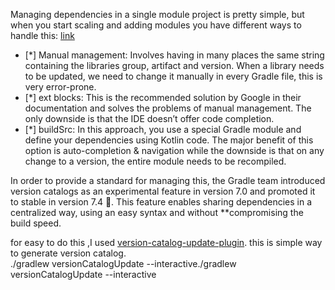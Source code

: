 Managing dependencies in a single module project is pretty simple, but when you start scaling and adding modules you have different ways to handle this:
[link](https://proandroiddev.com/gradle-version-catalogs-for-an-awesome-dependency-management-f2ba700ff894)

- [*] Manual management: Involves having in many places the same string containing the libraries group, artifact and version. When a library needs to be updated, we need to change it manually in every Gradle file, this is very error-prone.
- [*] ext blocks: This is the recommended solution by Google in their documentation and solves the problems of manual management. The only downside is that the IDE doesn’t offer code completion.
- [*] buildSrc: In this approach, you use a special Gradle module and define your dependencies using Kotlin code. The major benefit of this option is auto-completion & navigation while the downside is that on any change to a version, the entire module needs to be recompiled.

In order to provide a standard for managing this, the Gradle team introduced version catalogs as an experimental feature in version 7.0 and promoted it to stable in version 7.4 🎉. This feature enables sharing dependencies in a centralized way, using an easy syntax and without **compromising the build speed.


for easy to do this ,I used [version-catalog-update-plugin](https://github.com/littlerobots/version-catalog-update-plugin). this is simple way to generate version catalog.    
./gradlew versionCatalogUpdate --interactive./gradlew versionCatalogUpdate --interactive

